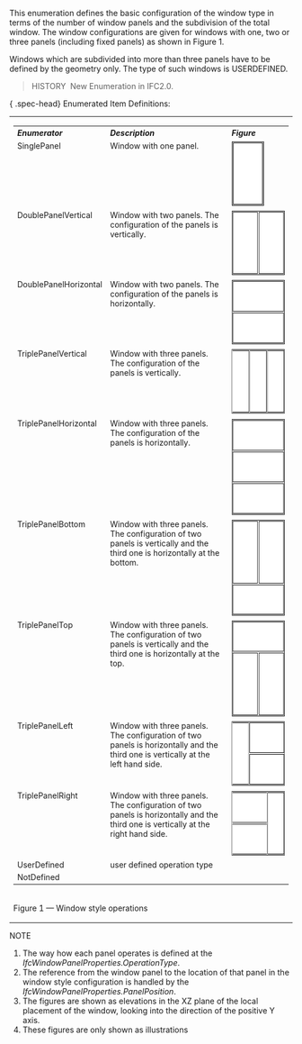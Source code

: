 ﻿This enumeration defines the basic configuration of the window type in terms of the number of window panels and the subdivision of the total window. The window configurations are given for windows with one, two or three panels (including fixed panels) as shown in Figure 1.

Windows which are subdivided into more than three panels have to be defined by the geometry only. The type of such windows is USERDEFINED.

> HISTORY&nbsp; New Enumeration in IFC2.0.

{ .spec-head}
Enumerated Item Definitions:

<table>
<tr>
<td>
<table class="gridtable">
<tr valign="top">
<th width="30%" valign="top" align="left"><em>Enumerator</em></th>
<th width="46%" valign="top" align="left"><em>Description</em></th>
<th width="23%" valign="top" align="left"><em>Figure</em></th>
</tr>
<tr valign="top">
<td width="30%" valign="top" align="left">SinglePanel</td>
<td width="46%" valign="top" align="left">Window with one panel.<br></td>
<td width="23%" valign="top" align="left"><img src="../../../../../../figures/ifcwindowstyleoperationenum-fig01.gif" width="58" height="115" border="0"></td>
</tr>
<tr valign="top">
<td width="30%" valign="top" align="left">DoublePanelVertical</td>
<td width="46%" valign="top" align="left">Window with two panels. The configuration of the panels is
vertically.<br></td>
<td width="23%" valign="top" align="left"><img src="../../../../../../figures/ifcwindowstyleoperationenum-fig02.gif" width="115" height="115" border="0"></td>
</tr>
<tr valign="top">
<td width="30%" valign="top" align="left">DoublePanelHorizontal</td>
<td width="46%" valign="top" align="left">Window with two panels. The configuration of the panels is
horizontally.<br></td>
<td width="23%" valign="top" align="left"><img src="../../../../../../figures/ifcwindowstyleoperationenum-fig03.gif" width="115" height="115" border="0"></td>
</tr>
<tr valign="top">
<td width="30%" valign="top" align="left">TriplePanelVertical</td>
<td width="46%" valign="top" align="left">Window with three panels. The configuration of the panels is
vertically.<br></td>
<td width="23%" valign="top" align="left"><img src="../../../../../../figures/ifcwindowstyleoperationenum-fig04.gif" width="171" height="115" border="0"></td>
</tr>
<tr valign="top">
<td width="30%" valign="top" align="left">TriplePanelHorizontal</td>
<td width="46%" valign="top" align="left">Window with three panels. The configuration of the panels is
horizontally.</td>
<td width="23%" valign="top" align="left"><img src="../../../../../../figures/ifcwindowstyleoperationenum-fig05.gif" width="115" height="171" border="0"></td>
</tr>
<tr valign="top">
<td width="30%" valign="top" align="left">TriplePanelBottom</td>
<td width="46%" valign="top" align="left">Window with three panels. The configuration of two panels is vertically and
the third one is horizontally at the bottom.<br></td>
<td width="23%" valign="top" align="left"><img src="../../../../../../figures/ifcwindowstyleoperationenum-fig06.gif" width="115" height="171" border="0"></td>
</tr>
<tr valign="top">
<td width="30%" valign="top" align="left">TriplePanelTop</td>
<td width="46%" valign="top" align="left">Window with three panels. The configuration of two panels is vertically and
the third one is horizontally at the top.<br></td>
<td width="23%" valign="top" align="left"><img src="../../../../../../figures/ifcwindowstyleoperationenum-fig07.gif" width="115" height="171" border="0"></td>
</tr>
<tr valign="top">
<td width="30%" valign="top" align="left">TriplePanelLeft</td>
<td width="46%" valign="top" align="left">Window with three panels. The configuration of two panels is horizontally and
the third one is vertically at the left hand side.<br></td>
<td width="23%" valign="top" align="left"><img src="../../../../../../figures/ifcwindowstyleoperationenum-fig08.gif" width="171" height="115" border="0"></td>
</tr>
<tr valign="top">
<td width="30%" valign="top" align="left">TriplePanelRight</td>
<td width="46%" valign="top" align="left">Window with three panels. The configuration of two panels is horizontally and
the third one is vertically at the right hand side.<br></td>
<td width="23%" valign="top" align="left"><img src="../../../../../../figures/ifcwindowstyleoperationenum-fig09.gif" width="171" height="115" border="0"></td>
</tr>
<tr valign="top">
<td width="30%" valign="top" align="left">UserDefined</td>
<td width="46%" valign="top" align="left">user defined operation type</td>
<td width="23%" valign="top" align="left">&nbsp;</td>
</tr>
<tr valign="top">
<td width="30%" valign="top" align="left">NotDefined</td>
<td width="46%" valign="top" align="left">&nbsp;</td>
<td width="23%" valign="top" align="left">&nbsp;</td>
</tr>
</table>
</td>
</tr>
<tr>
<td>
<p class="figure">Figure 1 &mdash; Window style operations</p>
</td>
</tr>
</table>

NOTE

1. The way how each panel operates is defined at the _IfcWindowPanelProperties.OperationType_.
2. The reference from the window panel to the location of that panel in the window style configuration is handled by the _IfcWindowPanelProperties.PanelPosition_.
3. The figures are shown as elevations in the XZ plane of the local placement of the window, looking into the direction of the positive Y axis.
4. These figures are only shown as illustrations
